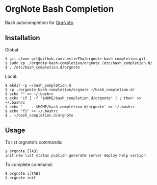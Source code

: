 OrgNote Bash Completion
===================

Bash autocompletion for [OrgNote](https://github.com/LeslieZhu/OrgNote).


## Installation

Global:

    $ git clone git@github.com:LeslieZhu/orgnote-bash-completion.git
    $ sudo cp ./orgnote-bash-completion/orgnote /etc/bash_completion.d/
    $ . /etc/bash_completion.d/orgnote


Local:

    $ mkdir -p ~/bash_completion.d
    $ cp ./orgnote-bash-completion/orgnote ~/bash_completion.d/
    $ echo "" >> ~/.bashrc
    $ echo 'if [ -f "$HOME/bash_completion.d/orgnote" ] ; then' >> ~/.bashrc
    $ echo '    . $HOME/bash_completion.d/orgnote' >> ~/.bashrc
    $ echo "fi" >> ~/.bashrc
    $ . ~/bash_completion.d/orgnote


## Usage


To list orgnote's commands:

    $ orgnote [TAB]
    init new list status publish generate server deploy help version


To complete command:

    $ orgnote i[TAB]
    $ orgnote init
